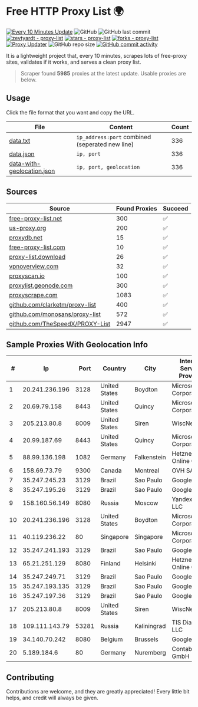 
# Free HTTP Proxy List 🌍

[![Every 10 Minutes Update](https://github.com/mertguvencli/http-proxy-list/actions/workflows/main.yml/badge.svg?branch=main)](https://github.com/mertguvencli/http-proxy-list/actions/workflows/main.yml)
![GitHub](https://img.shields.io/github/license/mertguvencli/http-proxy-list)
![GitHub last commit](https://img.shields.io/github/last-commit/mertguvencli/http-proxy-list)
[![zevtyardt - proxy-list](https://img.shields.io/static/v1?label=zevtyardt&message=proxy-list&color=blue&logo=github)](https://github.com/zevtyardt/proxy-list "Go to GitHub repo")
[![stars - proxy-list](https://img.shields.io/github/stars/zevtyardt/proxy-list?style=social)](https://github.com/zevtyardt/proxy-list)
[![forks - proxy-list](https://img.shields.io/github/forks/zevtyardt/proxy-list?style=social)](https://github.com/zevtyardt/proxy-list)
[![Proxy Updater](https://github.com/zevtyardt/proxy-list/workflows/Proxy%20Updater/badge.svg)](https://github.com/zevtyardt/proxy-list/actions?query=workflow:"Proxy+Updater")
![GitHub repo size](https://img.shields.io/github/repo-size/zevtyardt/proxy-list)
[![GitHub commit activity](https://img.shields.io/github/commit-activity/m/zevtyardt/proxy-list?logo=commits)](https://github.com/zevtyardt/proxy-list/commits/main)

It is a lightweight project that, every 10 minutes, scrapes lots of free-proxy sites, validates if it works, and serves a clean proxy list.

> Scraper found **5985** proxies at the latest update. Usable proxies are below.

## Usage

Click the file format that you want and copy the URL.

|File|Content|Count|
|----|-------|-----|
|[data.txt](https://raw.githubusercontent.com/mertguvencli/http-proxy-list/main/proxy-list/data.txt)|`ip_address:port` combined (seperated new line)|336|
|[data.json](https://raw.githubusercontent.com/mertguvencli/http-proxy-list/main/proxy-list/data.json)|`ip, port`|336|
|[data-with-geolocation.json](https://raw.githubusercontent.com/mertguvencli/http-proxy-list/main/proxy-list/data-with-geolocation.json)|`ip, port, geolocation`|336|

## Sources

|Source|Found Proxies|Succeed|
|------|-------------|-------|
|[free-proxy-list.net](https://free-proxy-list.net)|300|✅|
|[us-proxy.org](https://www.us-proxy.org)|200|✅|
|[proxydb.net](http://proxydb.net)|15|✅|
|[free-proxy-list.com](https://free-proxy-list.com/?page=&port=&type%5B%5D=http&type%5B%5D=https&up_time=0&search=Search)|10|✅|
|[proxy-list.download](https://www.proxy-list.download/HTTP)|26|✅|
|[vpnoverview.com](https://vpnoverview.com/privacy/anonymous-browsing/free-proxy-servers)|32|✅|
|[proxyscan.io](https://www.proxyscan.io)|100|✅|
|[proxylist.geonode.com](https://proxylist.geonode.com/api/proxy-list?limit=300&page=1&sort_by=lastChecked&sort_type=desc&protocols=http,https)|300|✅|
|[proxyscrape.com](https://api.proxyscrape.com/v2/?request=displayproxies&protocol=http&timeout=10000&country=all&ssl=all&anonymity=all)|1083|✅|
|[github.com/clarketm/proxy-list](https://raw.githubusercontent.com/clarketm/proxy-list/master/proxy-list-raw.txt)|400|✅|
|[github.com/monosans/proxy-list](https://raw.githubusercontent.com/monosans/proxy-list/main/proxies/http.txt)|572|✅|
|[github.com/TheSpeedX/PROXY-List](https://raw.githubusercontent.com/TheSpeedX/PROXY-List/master/http.txt)|2947|✅|


## Sample Proxies With Geolocation Info

|#|Ip|Port|Country|City|Internet Service Provider|
|-|--|----|-------|----|-------------------------|
|1|20.241.236.196|3128|United States|Boydton|Microsoft Corporation|
|2|20.69.79.158|8443|United States|Quincy|Microsoft Corporation|
|3|205.213.80.8|8009|United States|Siren|WiscNet|
|4|20.99.187.69|8443|United States|Quincy|Microsoft Corporation|
|5|88.99.136.198|1082|Germany|Falkenstein|Hetzner Online GmbH|
|6|158.69.73.79|9300|Canada|Montreal|OVH SAS|
|7|35.247.245.23|3129|Brazil|Sao Paulo|Google LLC|
|8|35.247.195.26|3129|Brazil|Sao Paulo|Google LLC|
|9|158.160.56.149|8080|Russia|Moscow|Yandex.Cloud LLC|
|10|20.241.236.196|3128|United States|Boydton|Microsoft Corporation|
|11|40.119.236.22|80|Singapore|Singapore|Microsoft Corporation|
|12|35.247.241.193|3129|Brazil|Sao Paulo|Google LLC|
|13|65.21.251.129|8080|Finland|Helsinki|Hetzner Online GmbH|
|14|35.247.249.71|3129|Brazil|Sao Paulo|Google LLC|
|15|35.247.193.135|3129|Brazil|Sao Paulo|Google LLC|
|16|35.247.197.36|3129|Brazil|Sao Paulo|Google LLC|
|17|205.213.80.8|8009|United States|Siren|WiscNet|
|18|109.111.143.79|53281|Russia|Kaliningrad|TIS Dialog LLC|
|19|34.140.70.242|8080|Belgium|Brussels|Google LLC|
|20|5.189.184.6|80|Germany|Nuremberg|Contabo GmbH|



## Contributing

Contributions are welcome, and they are greatly appreciated! Every
little bit helps, and credit will always be given.

